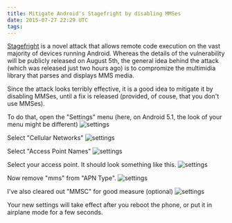 ```yaml
---
title: Mitigate Android's Stagefright by disabling MMSes
date: 2015-07-27 22:29 UTC
tags:
---
```



[Stagefright](http://blog.zimperium.com/experts-found-a-unicorn-in-the-heart-of-android/) is a novel attack that allows remote code execution on the vast majority of devices running Android.
Whereas the details of the vulnerability will be publicly released on August 5th, the general idea behind the attack (which was released just two hours ago) is to compromize the multimidia library that parses and displays MMS media.

Since the attack looks terribly effective, it is a good idea to mitigate it by disabling MMSes, until a fix is released (provided, of couse, that you don't use MMSes).

To do that, open the "Settings" menu (here, on Android 5.1, the look of your menu might be different)
![settings](/../../img/blog/stagefright-mms-1.png)

Select "Cellular Networks"
![settings](/../img/blog/stagefright-mms-2.png)

Select "Access Point Names"
![settings](/../../../img/blog/stagefright-mms-3.png)

Select your access point. It should look something like this.
![settings](/../../../../img/blog/stagefright-mms-4.png)

Now remove "mms" from "APN Type".
![settings](//img/blog/stagefright-mms-5.png)

I've also cleared out "MMSC" for good measure (optional)
![settings](/img/blog/stagefright-mms-6.png)

Your new settings will take effect after you reboot the phone, or put it in airplane mode for a few seconds.

